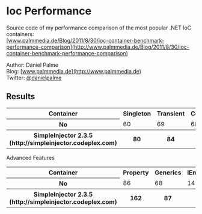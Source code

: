 Ioc Performance
===============

Source code of my performance comparison of the most popular .NET IoC containers:  
[www.palmmedia.de/Blog/2011/8/30/ioc-container-benchmark-performance-comparison](http://www.palmmedia.de/Blog/2011/8/30/ioc-container-benchmark-performance-comparison)

Author: Daniel Palme  
Blog: [www.palmmedia.de](http://www.palmmedia.de)  
Twitter: [@danielpalme](http://twitter.com/danielpalme)  

Results
-------
<table>
<tr><th>Container</th><th>Singleton</th><th>Transient</th><th>Combined</th><th>Complex</th></tr>
<tr><th>No</th><td>60</td><td>69</td><td>68</td><td>81</td></tr>
<tr><th>SimpleInjector 2.3.5 (http://simpleinjector.codeplex.com)</th><th>80</th><th>84</th><th>100</th><th>123</th></tr>
</table>
Advanced Features
<table>
<tr><th>Container</th><th>Property</th><th>Generics</th><th>IEnumerable</th><th>Conditional</th><th>Interception</th></tr>
<tr><th>No</th><td>86</td><td>68</td><td>145</td><td>119</td><td></td></tr>
<tr><th>SimpleInjector 2.3.5 (http://simpleinjector.codeplex.com)</th><th>162</th><th>87</th><th>202</th><th>307</th><th>4397</th></tr>
</table>

